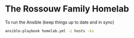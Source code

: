 # The Rossouw Family Homelab

To run the Ansible (keep things up to date and in sync)

```sh
ansible-playbook homelab.yml -i hosts -ks
```
